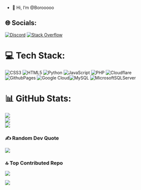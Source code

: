 - 👋 Hi, I’m @Borooooo



## 🌐 Socials:
[![Discord](https://img.shields.io/badge/Discord-%237289DA.svg?logo=discord&logoColor=white)](https://discord.gg/boro_._) [![Stack Overflow](https://img.shields.io/badge/-Stackoverflow-FE7A16?logo=stack-overflow&logoColor=white)](https://stackoverflow.com/users/23443262) 

# 💻 Tech Stack:
![CSS3](https://img.shields.io/badge/css3-%231572B6.svg?style=for-the-badge&logo=css3&logoColor=white) ![HTML5](https://img.shields.io/badge/html5-%23E34F26.svg?style=for-the-badge&logo=html5&logoColor=white) ![Python](https://img.shields.io/badge/python-3670A0?style=for-the-badge&logo=python&logoColor=ffdd54) ![JavaScript](https://img.shields.io/badge/javascript-%23323330.svg?style=for-the-badge&logo=javascript&logoColor=%23F7DF1E) ![PHP](https://img.shields.io/badge/php-%23777BB4.svg?style=for-the-badge&logo=php&logoColor=white) ![Cloudflare](https://img.shields.io/badge/Cloudflare-F38020?style=for-the-badge&logo=Cloudflare&logoColor=white) ![GithubPages](https://img.shields.io/badge/github%20pages-121013?style=for-the-badge&logo=github&logoColor=white) ![Google Cloud](https://img.shields.io/badge/GoogleCloud-%234285F4.svg?style=for-the-badge&logo=google-cloud&logoColor=white)![MySQL](https://img.shields.io/badge/mysql-%2300000f.svg?style=for-the-badge&logo=mysql&logoColor=white) ![MicrosoftSQLServer](https://img.shields.io/badge/Microsoft%20SQL%20Server-CC2927?style=for-the-badge&logo=microsoft%20sql%20server&logoColor=white)
# 📊 GitHub Stats:
![](https://github-readme-stats.vercel.app/api?username=Borooooo&theme=dark&hide_border=false&include_all_commits=false&count_private=true)<br/>
![](https://github-readme-streak-stats.herokuapp.com/?user=Borooooo&theme=dark&hide_border=false)<br/>
![](https://github-readme-stats.vercel.app/api/top-langs/?username=Borooooo&theme=dark&hide_border=false&include_all_commits=false&count_private=true&layout=compact)

### ✍️ Random Dev Quote
![](https://quotes-github-readme.vercel.app/api?type=horizontal&theme=radical)

### 🔝 Top Contributed Repo
![](https://github-contributor-stats.vercel.app/api?username=Borooooo&limit=5&theme=dark&combine_all_yearly_contributions=true)<br/>

![](https://access-counter.vercel.app/api/counter?name=Borooooo)
